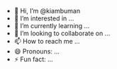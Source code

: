 - 👋 Hi, I’m @kiambuman
- 👀 I’m interested in ...
- 🌱 I’m currently learning ...
- 💞️ I’m looking to collaborate on ...
- 📫 How to reach me ...
- 😄 Pronouns: ...
- ⚡ Fun fact: ...

<!---
kiambuman/kiambuman is a ✨ special ✨ repository because its `README.md` (this file) appears on your GitHub profile.
You can click the Preview link to take a look at your changes.
--->

